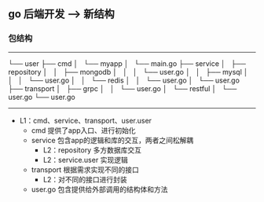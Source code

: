 ## go 后端开发 ——> 新结构

### 包结构
----

└── user
    ├── cmd
    │   └── myapp
    │       └── main.go
    ├── service
    │   ├── repository
    │   │   ├── mongodb
    │   │   │   └── user.go
    │   │   ├── mysql
    │   │   │   └── user.go
    │   │   └── redis
    │   │       └── user.go
    │   └── user.go
    ├── transport
    │   ├── grpc
    │   │   └── user.go
    │   └── restful
    │       └── user.go
    └── user.go

---- 
- L1：cmd、service、transport、user.user
    - cmd 提供了app入口、进行初始化
    - service 包含app的逻辑和库的交互，两者之间松解耦
        - L2：repository 多方数据库交互
        - L2：service.user 实现逻辑
    - transport 根据需求实现不同的接口
        - L2：对不同的接口进行封装
    - user.go 包含提供给外部调用的结构体和方法
